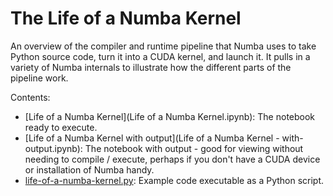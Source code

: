 # The Life of a Numba Kernel

An overview of the compiler and runtime pipeline that Numba uses to take Python
source code, turn it into a CUDA kernel, and launch it. It pulls in a variety
of Numba internals to illustrate how the different parts of the pipeline work.

Contents:

- [Life of a Numba Kernel](Life of a Numba Kernel.ipynb): The notebook ready to
  execute.
- [Life of a Numba Kernel with output](Life of a Numba Kernel - with- output.ipynb):
  The notebook with output - good for viewing without needing to compile /
  execute, perhaps if you don't have a CUDA device or installation of Numba
  handy.
- [life-of-a-numba-kernel.py](life-of-a-numba-kernel.py): Example code
  executable as a Python script.
